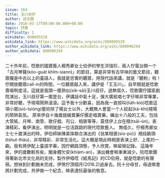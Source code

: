 ```yaml
---
issue: 164
title: 玉川叔仔
author: 邱文錫
date: 2016-03-17T00:00:00.000+08:00
topic: 抒懷
difficulty: 1
wikidata: Q98095529
wikidata_link: https://www.wikidata.org/wiki/Q98095529
author_wikidata_link: https://www.wikidata.org/wiki/Q98096294
author_wikidata: Q98096294
---
```

二十外年前，唸歌的國寶藝人楊秀卿女士佮伊的學生洪瑞珍，兩人佇電台開一个「古月琴聲(kóo-gua̍t khîm-siann)」的節目，算是非常有古早味的藝文節目，聽眾攏是中古以上的臺語人，我就是忠實的聽眾，用現代話來講，就是『聽粉』啦！
佇開放聽眾call-in的時間，一位聽眾敲入來，講伊是「王玉川」，自早期就是唸歌賣唱咧度活，這就是我頭一擺熟似(si̍k-sāi)玉川叔仔。過無偌久，唸歌團佇國家劇院演出，玉川叔仔第一擺登台，伊講話中氣十足，彈大廣絃唱七字仔嘛非常專業，非常好聽，予現場鬧熱滾滾。這予我十分歡喜，因為我一直掠叫(lia̍h-kiò)唸歌這項小眾(sió-tsiòng)藝術除了楊女士以外，大概無人會當一个人絞起(ká-khí)規場的鬧熱氣氛。
原來伊自十幾歲就綴賣藥仔團走唱賣藥，練出十八般的工夫，包括大管絃、月琴、南管、歌仔戲、司公、相褒等等，莫怪伊上台在穩(tsāi-ún)，表演精彩。看伊演出，明明就是一位活跳跳的現代唸歌藝人。
無偌久，佇楊秀卿女士七十歲演出的時，伊佮師妹陳美珠聯合演出的《翁某相褒(sio-po)》規段齣頭(tshut-thâu)，非常精彩、非常生活化。這大概是現此時相褒表演上好、上尾的一齣。我有將伊配上臺語字幕，囥佇網路頂懸，予人欣賞，嘛留做記錄。
這幾年來，伊的歲數較有矣，閣身體欠安(khiàm-an)，演出機會嘛漸漸減少。阮唸歌團得著新北市文化局的支持，製作伊唱唸《紙馬記》的CD佮冊，就是唸歌的有聲冊。想袂到計劃猶未完成，伊煞佇頂個月(2016.2)過身去。阮十分毋甘，毋過嘛會將計劃完成，共伊做一个紀念，嘛表達阮最後的敬意。